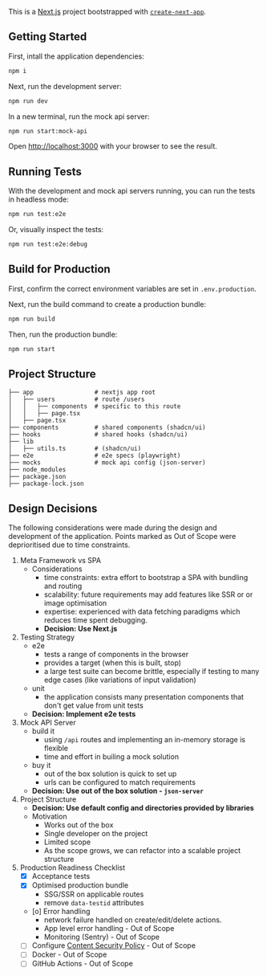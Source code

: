 This is a [Next.js](https://nextjs.org) project bootstrapped with [`create-next-app`](https://nextjs.org/docs/app/api-reference/cli/create-next-app).

## Getting Started

First, intall the application dependencies:

```bash
npm i
```

Next, run the development server:

```bash
npm run dev
```

In a new terminal, run the mock api server:

```bash
npm run start:mock-api
```

Open [http://localhost:3000](http://localhost:3000) with your browser to see the result.

## Running Tests

With the development and mock api servers running, you can run the tests in headless mode:

```bash
npm run test:e2e
```

Or, visually inspect the tests:

```bash
npm run test:e2e:debug
```

## Build for Production

First, confirm the correct environment variables are set in `.env.production`.

Next, run the build command to create a production bundle:

```bash
npm run build
```

Then, run the production bundle:

```bash
npm run start
```

## Project Structure

```
├── app                 # nextjs app root
│   ├── users           # route /users
│   │   ├── components  # specific to this route
│   │   ├── page.tsx
│   ├── page.tsx
├── components          # shared components (shadcn/ui)
├── hooks               # shared hooks (shadcn/ui)
├── lib
│   ├── utils.ts        # (shadcn/ui)
├── e2e                 # e2e specs (playwright)
├── mocks               # mock api config (json-server)
├── node_modules
├── package.json
├── package-lock.json
```

## Design Decisions

The following considerations were made during the design and development of the application. Points marked as Out of Scope were deprioritised due to time constraints.

1. Meta Framework vs SPA
   - Considerations
     - time constraints: extra effort to bootstrap a SPA with bundling and routing
     - scalability: future requirements may add features like SSR or or image optimisation
     - expertise: experienced with data fetching paradigms which reduces time spent debugging.
     - **Decision: Use Next.js**
2. Testing Strategy
   - e2e
     - tests a range of components in the browser
     - provides a target (when this is built, stop)
     - a large test suite can become brittle, especially if testing to many edge cases (like variations of input validation)
   - unit
     - the application consists many presentation components that don't get value from unit tests
   - **Decision: Implement e2e tests**
3. Mock API Server
   - build it
     - using `/api` routes and implementing an in-memory storage is flexible
     - time and effort in builing a mock solution
   - buy it
     - out of the box solution is quick to set up
     - urls can be configured to match requirements
   - **Decision: Use out of the box solution - `json-server`**
4. Project Structure
   - **Decision: Use default config and directories provided by libraries**
   - Motivation
     - Works out of the box
     - Single developer on the project
     - Limited scope
     - As the scope grows, we can refactor into a scalable project structure
5. Production Readiness Checklist
   - [x] Acceptance tests
   - [x] Optimised production bundle
     - SSG/SSR on applicable routes
     - remove `data-testid` attributes
   - [o] Error handling
     - network failure handled on create/edit/delete actions.
     - App level error handling - Out of Scope
     - Monitoring (Sentry) - Out of Scope
   - [ ] Configure [Content Security Policy](https://nextjs.org/docs/app/building-your-application/configuring/content-security-policy) - Out of Scope
   - [ ] Docker - Out of Scope
   - [ ] GitHub Actions - Out of Scope

